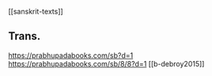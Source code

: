 [[sanskrit-texts]]

## Trans.
https://prabhupadabooks.com/sb?d=1
https://prabhupadabooks.com/sb/8/8?d=1
[[b-debroy2015]]


